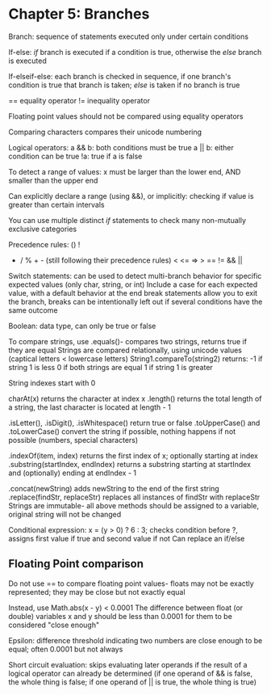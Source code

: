 # Chapter 5: Branches

Branch: sequence of statements executed only under certain conditions

If-else: *if* branch is executed if a condition is true, otherwise the *else* branch is executed

If-elseif-else: each branch is checked in sequence, if one branch's condition is true that branch is taken; *else* is taken if no branch is true

== equality operator
!= inequality operator

Floating point values should not be compared using equality operators

Comparing characters compares their unicode numbering

Logical operators:
a && b: both conditions must be true
a || b: either condition can be true
!a: true if a is false

To detect a range of values:
x must be larger than the lower end, AND smaller than the upper end

Can explicitly declare a range (using &&), or implicitly: checking if value is greater than certain intervals

You can use multiple distinct *if* statements to check many non-mutually exclusive categories

Precedence rules:
()
!
* / % + - (still following their precedence rules)
< <= => >
== !=
&&
||

Switch statements: can be used to detect multi-branch behavior for specific expected values (only char, string, or int)
Include a case for each expected value, with a default behavior at the end
break statements allow you to exit the branch, breaks can be intentionally left out if several conditions have the same outcome

Boolean: data type, can only be true or false

To compare strings, use .equals()- compares two strings, returns true if they are equal
Strings are compared relationally, using unicode values (captical letters < lowercase letters)
String1.compareTo(string2) returns:
-1 if string 1 is less
0 if both strings are equal
1 if string 1 is greater

String indexes start with 0

charAt(x) returns the character at index x
.length() returns the total length of a string, the last character is located at length - 1

.isLetter(), .isDigit(), .isWhitespace() return true or false
.toUpperCase() and .toLowerCase() convert the string if possible, nothing happens if not possible (numbers, special characters)

.indexOf(item, index) returns the first index of x; optionally starting at index
.substring(startIndex, endIndex) returns a substring starting at startIndex and (optionally) ending at endIndex - 1

.concat(newString) adds newString to the end of the first string
.replace(findStr, replaceStr) replaces all instances of findStr with replaceStr
Strings are immutable- all above methods should be assigned to a variable, original string will not be changed

Conditional expression:
x = (y > 0) ? 6 : 3;
checks condition before ?, assigns first value if true and second value if not
Can replace an if/else

## Floating Point comparison

Do not use == to compare floating point values- floats may not be exactly represented; they may be close but not exactly equal

Instead, use Math.abs(x - y) < 0.0001
The difference between float (or double) variables x and y should be less than 0.0001 for them to be considered "close enough"

Epsilon: difference threshold indicating two numbers are close enough to be equal; often 0.0001 but not always

Short circuit evaluation: skips evaluating later operands if the result of a logical operator can already be determined (if one operand of && is false, the whole thing is false; if one operand of || is true, the whole thing is true)